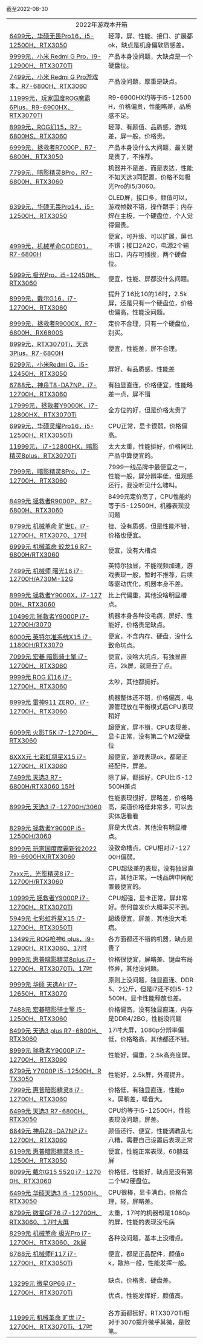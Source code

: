 截至2022-08-30

<table>
<tr><td valign="middle" rowspan="1" colspan="2" style="word-break: break-all;" align="center">2022年游戏本开箱</td></tr>
<tr><td valign="middle" colspan="1" rowspan="1"><a target="_blank" href="https://mp.weixin.qq.com/s/lWl3sukiRp0Kfx-w-Kfqxw">6499元，华硕无畏Pro16，i5-12500H、RTX3050</a><br></td><td valign="middle" colspan="1" rowspan="1" style="word-break: break-all;">轻薄，屏、性能、接口、扩展都ok，缺点是机身偏软质感差。<br></td></tr>  
<tr><td valign="middle" colspan="1" rowspan="1"><a target="_blank" href="https://mp.weixin.qq.com/s/fb5RQTh8mlypzaPMfAwW9A">9999元，小米 Redmi G Pro，i9-12900H、RTX3070Ti</a><br></td><td valign="middle" colspan="1" rowspan="1" style="word-break: break-all;">产品本身没问题，大缺点是一个硬盘位。<br></td></tr>
<tr><td valign="middle" colspan="1" rowspan="1"><a target="_blank" href="https://mp.weixin.qq.com/s/y4z2MEZpN9ycy3VCrm8CLQ">7499元，小米 Redmi G Pro游戏本，R7-6800H、RTX3060</a><br></td><td valign="middle" colspan="1" rowspan="1" style="word-break: break-all;">产品没问题，厚重是缺点。<br></td></tr>  
<tr><td valign="middle" colspan="1" rowspan="1"><a target="_blank" href="https://mp.weixin.qq.com/s/dRzgUkk5AfkC0gGk1lm_ZA">11999元，玩家国度ROG魔霸6Plus，R9-6900HX、RTX3070Ti</a><br></td><td valign="middle" colspan="1" rowspan="1" style="word-break: break-all;">R9-6900HX约等于i5-12500H，价格偏贵，性能略差，品质感不足。<br></td></tr>  
<tr><td valign="middle" colspan="1" rowspan="1"><a target="_blank" href="https://mp.weixin.qq.com/s/EPqpLKf4BUK7FF9k9dv0iA">8999元，ROG幻15，R7-6800HS、RTX3060</a><br></td><td valign="middle" colspan="1" rowspan="1" style="word-break: break-all;">轻薄、有颜值、品质感，游戏差，屏一般，价格贵。<br></td></tr>
<tr><td valign="middle" colspan="1" rowspan="1"><a target="_blank" href="https://mp.weixin.qq.com/s/i7Ceo4jJWHaDyd-F1lO_Fw">6999元，拯救者R7000P，R7-6800H、RTX3050</a><br></td><td valign="middle" colspan="1" rowspan="1" style="word-break: break-all;">产品本身没什么大问题，最关键是贵了，不推荐。<br></td></tr>
<tr><td valign="middle" colspan="1" rowspan="1"><a target="_blank" href="https://mp.weixin.qq.com/s/A53QcYk9lmsX8lwOuhU4UA">7799元，暗影精灵8Pro，R7-6800H、RTX3060</a><br></td><td valign="middle" colspan="1" rowspan="1" style="word-break: break-all;">机器并不是差，而是表达，性能不如天选3同配置，价格不如极光Pro的i5/3060。<br></td></tr>
<tr><td valign="middle" colspan="1" rowspan="1"><a target="_blank" href="https://mp.weixin.qq.com/s/iqry-FP96EcaBau7nglcfQ">6399元，华硕无畏Pro14，i5-12500H、RTX3050</a><br></td><td valign="middle" colspan="1" rowspan="1" style="word-break: break-all;">OLED屏，接口多，颜值可以，游戏帧数不错，操作跟手；内存焊在主板，一个硬盘位，个人觉得偏贵。<br></td></tr>
<tr><td valign="middle" colspan="1" rowspan="1"><a target="_blank" href="https://mp.weixin.qq.com/s/VflOPYa4ekkNTxocW0xeEQ">4999元，机械革命CODE01，R7-6800H</a><br></td><td valign="middle" colspan="1" rowspan="1" style="word-break: break-all;">便宜，可升级、可以扩展，屏也不错；接口2A2C，电源2个输出口，内存可插拔，两个硬盘位。<br></td></tr>
<tr><td valign="middle" colspan="1" rowspan="1"><a target="_blank" href="https://mp.weixin.qq.com/s/kDKcxEOnQWTx1WtpbsuJig">5999元 极光Pro，i5-12450H、RTX3060</a><br></td><td valign="middle" colspan="1" rowspan="1" style="word-break: break-all;">便宜，性能、屏都没什么问题。<br></td></tr>
<tr><td valign="middle" colspan="1" rowspan="1"><a target="_blank" href="https://mp.weixin.qq.com/s/JFP9ItYMrchvMxYeNdk0Dg">8999元，戴尔G16，i7-12700H、RTX3060</a><br></td><td valign="middle" colspan="1" rowspan="1" style="word-break: break-all;">提升了16比10的16吋，2.5k屏，还是只有一个硬盘位，价格也偏高，性能没问题。<br></td></tr>
<tr><td valign="middle" colspan="1" rowspan="1"><a target="_blank" href="https://mp.weixin.qq.com/s/ARa-9UEJ1KdPI3327pTXkg">8999元，拯救者R9000X，R7-6800H、RX6800S</a><br></td><td valign="middle" colspan="1" rowspan="1" style="word-break: break-all;">定价不合理，只有一个硬盘位，别买。<br></td></tr>
<tr><td valign="middle" colspan="1" rowspan="1"><a target="_blank" href="https://mp.weixin.qq.com/s/-oqUEAWNqxgX-T0CnWl5Ew">8999元，RTX3070Ti，天选3Plus，R7-6800H</a><br></td><td valign="middle" colspan="1" rowspan="1" style="word-break: break-all;">便宜，性能差，屏不合理。<br></td></tr>
<tr><td valign="middle" colspan="1" rowspan="1"><a target="_blank" href="https://mp.weixin.qq.com/s/YnEvZ5gGMiz_eCr74yAUTw">6299元，小米Redmi G，i5-12450H、RTX3050</a><br></td><td valign="middle" colspan="1" rowspan="1" style="word-break: break-all;">屏好、有品质感，性能差<br></td></tr>
<tr><td valign="middle" colspan="1" rowspan="1"><a target="_blank" href="http://mp.weixin.qq.com/s?__biz=MzA5MzcxNjQwNw==&amp;mid=2649896450&amp;idx=1&amp;sn=b1826d5f76aaac20fa59d26725a557e2&amp;chksm=885f3cdabf28b5ccc58c7d11ed229c9cfb33aa7351902cbcd4953f5ebe7fd05ff5dad68c1950&amp;scene=21#wechat_redirect" textvalue="6788元，神舟T8-DA7NP，i7-12700H、RTX3060" linktype="text" imgurl="" imgdata="null" data-itemshowtype="0" tab="innerlink" data-linktype="2" hasload="1">6788元，神舟T8-DA7NP，i7-12700H、RTX3060</a><br></td><td valign="middle" colspan="1" rowspan="1" style="word-break: break-all;">有独显直连，价格便宜，性能略差一点，屏不错<br></td></tr>
<tr><td valign="middle" colspan="1" rowspan="1"><a target="_blank" href="http://mp.weixin.qq.com/s?__biz=MzA5MzcxNjQwNw==&amp;mid=2649896228&amp;idx=1&amp;sn=e914ba7e3db010f4aec206c0ee348eab&amp;chksm=885f3ffcbf28b6ea37e9f90b6fb2d10efe05c8fe07022e9c9169f9118251f29facfcac4b6111&amp;scene=21#wechat_redirect" textvalue="17999元，拯救者Y9000K，i7-12800HX、RTX3070Ti" linktype="text" imgurl="" imgdata="null" data-itemshowtype="0" tab="innerlink" data-linktype="2" hasload="1">17999元，拯救者Y9000K，i7-12800HX、RTX3070Ti</a><br></td><td valign="middle" colspan="1" rowspan="1" style="word-break: break-all;">全方位的好，但是价格太贵了<br></td></tr>
<tr><td valign="middle" colspan="1" rowspan="1"><a target="_blank" href="http://mp.weixin.qq.com/s?__biz=MzA5MzcxNjQwNw==&amp;mid=2649895981&amp;idx=1&amp;sn=55ce1e4258eabec122940272278ac6ce&amp;chksm=885f3ef5bf28b7e3b46a05053722931aa8455dd7a82c8b82db31da6d14d61c9cff33da945ae7&amp;scene=21#wechat_redirect" textvalue="6999元，华硕灵耀Pro16，i5-12500H、RTX3050Ti" linktype="text" imgurl="" imgdata="null" data-itemshowtype="0" tab="innerlink" data-linktype="2" hasload="1">6999元，华硕灵耀Pro16，i5-12500H、RTX3050Ti</a><br></td><td valign="middle" colspan="1" rowspan="1" style="word-break: break-all;">CPU正常，显卡很弱，价格偏高。<br></td></tr>
<tr><td valign="middle" colspan="1" rowspan="1"><a target="_blank" href="http://mp.weixin.qq.com/s?__biz=MzA5MzcxNjQwNw==&amp;mid=2649895836&amp;idx=1&amp;sn=7ad29a6ab54c9dda9dd557d9aa32a9cc&amp;chksm=885f3944bf28b05233e7bfe188292fe99cc6321098f6a3856c92f305d2c6f6dc07f6a22598c9&amp;scene=21#wechat_redirect" textvalue="11999元， i7-12800HX，暗影精灵8plus，RTX3070Ti" linktype="text" imgurl="" imgdata="null" data-itemshowtype="0" tab="innerlink" data-linktype="2" hasload="1">11999元， i7-12800HX，暗影精灵8plus，RTX3070Ti</a><br></td><td valign="middle" colspan="1" rowspan="1" style="word-break: break-all;">太大太重，性能挺好，价格同比产品中算便宜的。<br></td></tr>
<tr><td valign="middle" colspan="1" rowspan="1"><a target="_blank" href="https://mp.weixin.qq.com/s/VipHRUItDk__TMFfnMG22Q">7999元，暗影精灵8Pro，i7-12700H、RTX3060</a><br></td><td valign="middle" colspan="1" rowspan="1" style="word-break: break-all;">7999一线品牌中最便宜之一，性能一般，屏分辨率低，但观感还行，我没听见什么啸叫。<br></td></tr>
<tr><td valign="middle" colspan="1" rowspan="1"><a target="_blank" href="https://mp.weixin.qq.com/s/V4HpyZYVrDdRta_yw5k_cg">8499元 拯救者R9000P，R7-6800H、RTX3060</a><br></td><td valign="middle" colspan="1" rowspan="1" style="word-break: break-all;">8499元定价高了，CPU性能约等于i5-12500H，机器表现没问题<br></td></tr>
<tr><td valign="middle" colspan="1" rowspan="1"><a target="_blank" href="https://mp.weixin.qq.com/s/Ez2k6z-D_tBSI9jD0CxnWg">8799元 机械革命 旷世E，i7-12700H、RTX3070、17吋</a><br></td><td valign="middle" colspan="1" rowspan="1" style="word-break: break-all;">挫、没有质感，但是性能不错，价格也便宜。<br></td></tr>
<tr><td valign="middle" colspan="1" rowspan="1"><a target="_blank" href="https://mp.weixin.qq.com/s/eMFJA6iRDehZzPqbyxj91Q">6999元 机械革命 蛟龙16 R7-6800H/RTX3060</a><br></td><td valign="middle" colspan="1" rowspan="1" style="word-break: break-all;">便宜，没有大槽点<br></td></tr>
<tr><td valign="middle" colspan="1" rowspan="1"><a target="_blank" href="https://mp.weixin.qq.com/s/FdfUzHicPDnTT3ide2FCXw">7499元 机械师 曙光16 i7-12700H/A730M-12G</a><br></td><td valign="middle" colspan="1" rowspan="1" style="word-break: break-all;">英特尔独显，不能视频加速，游戏表现一般，暂时不推荐，后续等驱动优化，机器本身不差。<br></td></tr>
<tr><td valign="middle" colspan="1" rowspan="1" style="word-break: break-all;"><a target="_blank" href="https://mp.weixin.qq.com/s/Qm-Neh8v5nW6rnF3K-mdPw">8999元 拯救者Y9000X，i7-12700H、RTX3060</a><br></td><td valign="middle" colspan="1" rowspan="1" style="word-break: break-all;">比上代偏重，其他没啥明显槽点。<br></td></tr>
<tr><td valign="middle" colspan="1" rowspan="1"><a target="_blank" href="http://mp.weixin.qq.com/s?__biz=MzA5MzcxNjQwNw==&amp;mid=2649894172&amp;idx=1&amp;sn=b5d39c462e4246f268c963cd83ee7373&amp;chksm=885f27c4bf28aed2c3e9368852344292220dc9a9e719831c59aee325655be5293531e45bffb0&amp;scene=21#wechat_redirect" textvalue="10499元 拯救者Y9000P i7-12700H/3070" linktype="text" imgurl="" imgdata="null" data-itemshowtype="0" tab="innerlink" data-linktype="2" hasload="1">10499元 拯救者Y9000P i7-12700H/3070</a><br></td><td valign="middle" colspan="1" rowspan="1" style="word-break: break-all;">机器本身各种没毛病，屏好、性能好，价格贵是缺点。<br></td></tr>
<tr><td valign="middle" colspan="1" rowspan="1"><a target="_blank" href="http://mp.weixin.qq.com/s?__biz=MzA5MzcxNjQwNw==&amp;mid=2649894067&amp;idx=1&amp;sn=e5ad94a025e8bd8f8b76a4b836b159d3&amp;chksm=885f266bbf28af7d99107f20ff459bf3c6d00c45ddb95a9f5fe02da5084d57d35436604293ca&amp;scene=21#wechat_redirect" textvalue="6000元 英特尔准系统X15 i7-11800H/RTX3070" linktype="text" imgurl="" imgdata="null" data-itemshowtype="0" tab="innerlink" data-linktype="2" hasload="1">6000元 英特尔准系统X15 i7-11800H/RTX3070</a><br></td><td valign="middle" colspan="1" rowspan="1" style="word-break: break-all;">便宜，不含内存、硬盘，没什么致命坑点。<br></td></tr>
<tr><td valign="middle" colspan="1" rowspan="1"><a target="_blank" href="http://mp.weixin.qq.com/s?__biz=MzA5MzcxNjQwNw==&amp;mid=2649893896&amp;idx=1&amp;sn=bbef1a2a18daa563ac4bd7510e60cbde&amp;chksm=885f26d0bf28afc66f92b18ad579ab11742611fd70aa0c289b8acdedc3b027b0c60004285924&amp;scene=21#wechat_redirect" textvalue="7099元 宏碁 暗影骑士擎 i7-12700H、RTX3060" linktype="text" imgurl="" imgdata="null" data-itemshowtype="0" tab="innerlink" data-linktype="2" wah-hotarea="click" hasload="1">7099元 宏碁 暗影骑士擎 i7-12700H、RTX3060</a><br></td><td valign="middle" colspan="1" rowspan="1" style="word-break: break-all;">便宜，没啥大坑点，有独显直连，2k屏，就是丑了点。<br></td></tr>
  <tr><td valign="middle" colspan="1" rowspan="1"><a target="_blank" href="http://mp.weixin.qq.com/s?__biz=MzA5MzcxNjQwNw==&amp;mid=2649893818&amp;idx=1&amp;sn=5d0cd500050ebf58269703e1dd61c14d&amp;chksm=885f2162bf28a874c9a1fcf63d2c866198a9dd24ccfad168812f4fb0cdf206958755bc8bc062&amp;scene=21#wechat_redirect" textvalue="9999元 ROG 幻16 i7-12700H、RTX3060" linktype="text" imgurl="" imgdata="null" data-itemshowtype="0" tab="innerlink" data-linktype="2" wah-hotarea="click" hasload="1">9999元 ROG 幻16 i7-12700H、RTX3060</a><br></td><td valign="middle" colspan="1" rowspan="1" style="word-break: break-all;">太吵，其他都挺好。<br></td></tr>
  <tr><td valign="middle" colspan="1" rowspan="1"><a target="_blank" href="http://mp.weixin.qq.com/s?__biz=MzA5MzcxNjQwNw==&amp;mid=2649893375&amp;idx=1&amp;sn=5eeed876da71e028c9271dd0ced3d190&amp;chksm=885f2327bf28aa31933aa0cbff1ad24ef884a6505196305b05036046f2bfca95a93dcbe8cad3&amp;scene=21#wechat_redirect" textvalue="8999元 雷神911 ZERO，i7-12700H、RTX3060" linktype="text" imgurl="" imgdata="null" data-itemshowtype="0" tab="innerlink" data-linktype="2" wah-hotarea="click" hasload="1">8999元 雷神911 ZERO，i7-12700H、RTX3060</a><br></td><td valign="middle" colspan="1" rowspan="1" style="word-break: break-all;">机器整体还不错，价格偏高，电源管理放在平衡模式后CPU表现稍好<br></td></tr>
  <tr><td valign="middle" colspan="1" rowspan="1"><a target="_blank" href="http://mp.weixin.qq.com/s?__biz=MzA5MzcxNjQwNw==&amp;mid=2649893192&amp;idx=1&amp;sn=e083f3d1c49be371bc662ae461b7b915&amp;chksm=885f2390bf28aa86944e850722fb6772b18214d7bbaa639bb5c232236c29c857805252e51f98&amp;scene=21#wechat_redirect" textvalue="6099元 火影T5K i7-12700H、RTX3060" linktype="text" imgurl="" imgdata="null" data-itemshowtype="0" tab="innerlink" data-linktype="2" wah-hotarea="click" hasload="1">6099元 火影T5K i7-12700H、RTX3060</a><br></td><td valign="middle" colspan="1" rowspan="1" style="word-break: break-all;">超便宜，屏不错，CPU表现差，显卡正常，没有第二个M2硬盘位<br></td></tr>
  <tr><td valign="middle" colspan="1" rowspan="1"><a target="_blank" href="http://mp.weixin.qq.com/s?__biz=MzA5MzcxNjQwNw==&amp;mid=2649892156&amp;idx=1&amp;sn=4854a0f54d65bb2e2e00b8e512c4a9ae&amp;chksm=885f2fe4bf28a6f2b682fc110cbb0a8da46a2586061d7f1eba47c054aefd9d4bbefa50ab4d6a&amp;scene=21#wechat_redirect" textvalue="6XXX元 七彩虹将星X15 i7-12700H、RTX3060" linktype="text" imgurl="" imgdata="null" data-itemshowtype="0" tab="innerlink" data-linktype="2" wah-hotarea="click" hasload="1">6XXX元 七彩虹将星X15 i7-12700H、RTX3060</a><br></td><td valign="middle" colspan="1" rowspan="1" style="word-break: break-all;">超便宜，游戏表现ok，都是正经配件，屏差。<br></td></tr>
  <tr><td valign="middle" colspan="1" rowspan="1"><a target="_blank" href="http://mp.weixin.qq.com/s?__biz=MzA5MzcxNjQwNw==&amp;mid=2649892582&amp;idx=1&amp;sn=663b713140b40e108f7fdf91b653cd92&amp;chksm=885f2c3ebf28a528be151b1a24bd2e85b7a1c2e8f636406e074658899719c8458244ad9afbf1&amp;scene=21#wechat_redirect" textvalue="7499元 天选3 R7-6800H/RTX3060 15吋" linktype="text" imgurl="" imgdata="null" data-itemshowtype="0" tab="innerlink" data-linktype="2" wah-hotarea="click" hasload="1">7499元 天选3 R7-6800H/RTX3060 15吋</a><br></td><td valign="middle" colspan="1" rowspan="1" style="word-break: break-all;">除了屏，都挺好，CPU比i5-12500H差点<br></td></tr>
  <tr><td valign="middle" colspan="1" rowspan="1"><a target="_blank" href="http://mp.weixin.qq.com/s?__biz=MzA5MzcxNjQwNw==&amp;mid=2649891873&amp;idx=1&amp;sn=9a9a75a00382bc75d14410a3f4d5c432&amp;chksm=885f2ef9bf28a7ef705ca7fb48e0f85420b42c30fff92cec20b690ebf63768227a3c41b994ab&amp;scene=21#wechat_redirect" textvalue="8999元 天选3 i7-12700H/3060" linktype="text" imgurl="" imgdata="null" data-itemshowtype="0" tab="innerlink" data-linktype="2" wah-hotarea="click" hasload="1">8999元 天选3 i7-12700H/3060</a><br></td><td valign="middle" colspan="1" rowspan="1" style="word-break: break-all;">性能表现很好，屏略差，价格略高，渠道价格低非常多，可以去实体店看看<br></td></tr>
  <tr><td valign="middle" colspan="1" rowspan="1"><a target="_blank" href="http://mp.weixin.qq.com/s?__biz=MzA5MzcxNjQwNw==&amp;mid=2649891803&amp;idx=1&amp;sn=a49c3aa30f322424516b74e08373829c&amp;chksm=885f2903bf28a0156f1b165c1e5f4e3cf6943ba4da3dcbae971ae443ae9de110b3bea7996ffc&amp;scene=21#wechat_redirect" textvalue="8299元 拯救者Y9000P i5-12500H/3060" linktype="text" imgurl="" imgdata="null" data-itemshowtype="0" tab="innerlink" data-linktype="2" wah-hotarea="click" hasload="1">8299元 拯救者Y9000P i5-12500H/3060</a><br></td><td valign="middle" colspan="1" rowspan="1" style="word-break: break-all;">屏是大优点，其他没有明显槽点。<br></td></tr>
  <tr><td valign="middle" colspan="1" rowspan="1"><a target="_blank" href="http://mp.weixin.qq.com/s?__biz=MzA5MzcxNjQwNw==&amp;mid=2649891748&amp;idx=1&amp;sn=a3f2d9c427a8e0d87fd4d5ffb19aa0e8&amp;chksm=885f297cbf28a06aef37b34a1b2fd9273d897373f0b31a0ee41af2c01a22c933ade12ba93073&amp;scene=21#wechat_redirect" textvalue="8999元 玩家国度魔霸新锐2022 R9-6900HX/RTX3060" linktype="text" imgurl="" imgdata="null" data-itemshowtype="0" tab="innerlink" data-linktype="2" wah-hotarea="click" hasload="1">8999元 玩家国度魔霸新锐2022 R9-6900HX/RTX3060</a><br></td><td valign="middle" colspan="1" rowspan="1" style="word-break: break-all;">没致命槽点，CPU相对i7-12700H偏弱。<br></td></tr>
  <tr><td valign="middle" colspan="1" rowspan="1"><a target="_blank" href="http://mp.weixin.qq.com/s?__biz=MzA5MzcxNjQwNw==&amp;mid=2649891655&amp;idx=1&amp;sn=b25d1dc27ae555a78e3cf2f1cc97ba92&amp;chksm=885f299fbf28a08916b08ed79d9d6ec14588123239da3603af2f73bdc5c571e95a04e415f8e9&amp;scene=21#wechat_redirect" textvalue="7xxx元，光影精灵8 i7-12700H/RTX3060" linktype="text" imgurl="" imgdata="null" data-itemshowtype="0" tab="innerlink" data-linktype="2" wah-hotarea="click" hasload="1">7xxx元，光影精灵8 i7-12700H/RTX3060</a><br></td><td valign="middle" colspan="1" rowspan="1" style="word-break: break-all;">CPU超级差的表现，没有独显直连，其他正常。一线品牌中同配置最便宜的。<br></td></tr>
  <tr><td valign="middle" colspan="1" rowspan="1"><a target="_blank" href="http://mp.weixin.qq.com/s?__biz=MzA5MzcxNjQwNw==&amp;mid=2649891585&amp;idx=1&amp;sn=c147905e819d51136d86e8c3331c844f&amp;chksm=885f29d9bf28a0cf2a0afc0a79f1b01038b1065fd3139d75d07845d9981612642d06b9f0111b&amp;scene=21#wechat_redirect" textvalue="10999元 拯救者Y9000P i7-12700H、RTX3070Ti" linktype="text" imgurl="" imgdata="null" data-itemshowtype="0" tab="innerlink" data-linktype="2" wah-hotarea="click" hasload="1">10999元 拯救者Y9000P i7-12700H、RTX3070Ti</a><br></td><td valign="middle" colspan="1" rowspan="1" style="word-break: break-all;">CPU超强，显卡正常，屏非常好。奈何首发价大概率买不到。<br></td></tr>
  <tr><td valign="middle" colspan="1" rowspan="1"><a target="_blank" href="http://mp.weixin.qq.com/s?__biz=MzA5MzcxNjQwNw==&amp;mid=2649891454&amp;idx=1&amp;sn=2b1646e57a9f36f3d81ba27a8ffe1b5c&amp;chksm=885f28a6bf28a1b04c6b98f891d6f563ed53bbc3429df7e5cf52fbda307bafc489271061a7b2&amp;scene=21#wechat_redirect" textvalue="5949元 七彩虹将星X15 i7-12700H、RTX3050Ti" linktype="text" imgurl="" imgdata="null" data-itemshowtype="0" tab="innerlink" data-linktype="2" wah-hotarea="click" hasload="1">5949元 七彩虹将星X15 i7-12700H、RTX3050Ti</a><br></td><td valign="middle" colspan="1" rowspan="1" style="word-break: break-all;">超级便宜，屏差，其他没大毛病。<br></td></tr>
  <tr><td valign="middle" colspan="1" rowspan="1"><a target="_blank" href="http://mp.weixin.qq.com/s?__biz=MzA5MzcxNjQwNw==&amp;mid=2649891347&amp;idx=1&amp;sn=3dd2264b0a68ca4cedc679b3c9195439&amp;chksm=885f28cbbf28a1dd880bbd5c612bc2f4a0ddc0f548e551c2c2cfac21b150787f53ada952899b&amp;scene=21#wechat_redirect" textvalue="13499元 ROG枪神6 plus，i9-12900H、RTX3060、17吋" linktype="text" imgurl="" imgdata="null" data-itemshowtype="0" tab="innerlink" data-linktype="2" wah-hotarea="click" hasload="1">13499元 ROG枪神6 plus，i9-12900H、RTX3060、17吋</a><br></td><td valign="middle" colspan="1" rowspan="1" style="word-break: break-all;">各方面都还不错的机器，缺点是贵了<br></td></tr>
  <tr><td valign="middle" colspan="1" rowspan="1"><a target="_blank" href="http://mp.weixin.qq.com/s?__biz=MzA5MzcxNjQwNw==&amp;mid=2649891281&amp;idx=1&amp;sn=f95cfd3cd67cda26a315ffb5e6161c6a&amp;chksm=885f2b09bf28a21fce551e904dbb4a62be53df42da55c57b3c41cbc079c2a74585c92fb317de&amp;scene=21#wechat_redirect" textvalue="9999元 惠普暗影精灵8plus i7-12700H、RTX3070Ti、17吋" linktype="text" imgurl="" imgdata="null" data-itemshowtype="0" tab="innerlink" data-linktype="2" wah-hotarea="click" hasload="1">9999元 惠普暗影精灵8plus i7-12700H、RTX3070Ti、17吋</a><br></td><td valign="middle" colspan="1" rowspan="1" style="word-break: break-all;">价格很便宜，屏略差、键盘布局怪异，其他没问题。<br></td></tr>
  <tr><td valign="middle" colspan="1" rowspan="1"><a target="_blank" href="http://mp.weixin.qq.com/s?__biz=MzA5MzcxNjQwNw==&amp;mid=2649891120&amp;idx=1&amp;sn=003fef9269f31b62a703dada21d905e6&amp;chksm=885f2be8bf28a2fe6dada1b9be99a82ebfe8a2cd257c5126e465b41a568f23221b213ee1b510&amp;scene=21#wechat_redirect" textvalue="9999元 华硕 天选Air i7-12650H、RTX3070" linktype="text" imgurl="" imgdata="null" data-itemshowtype="0" tab="innerlink" data-linktype="2" wah-hotarea="click" hasload="1">9999元 华硕 天选Air i7-12650H、RTX3070</a><br></td><td valign="middle" colspan="1" rowspan="1" style="word-break: break-all;">原则上没问题，独显直连、DDR5、2公斤，但是i7还不如i5-12500H，显卡性能释放也差。<br></td></tr>
  <tr><td valign="middle" colspan="1" rowspan="1"><a target="_blank" href="http://mp.weixin.qq.com/s?__biz=MzA5MzcxNjQwNw==&amp;mid=2649890893&amp;idx=1&amp;sn=22ab054ede761bd8b568886ace5d4bd9&amp;chksm=885f2a95bf28a383fd60087f56526a114b7d6b3b336bd5e83a4d70d7f001e4ad80a7edd09208&amp;scene=21#wechat_redirect" textvalue="7488元 宏碁暗影骑士擎 i5-12500H、RTX3060" linktype="text" imgurl="" imgdata="null" data-itemshowtype="0" tab="innerlink" data-linktype="2" wah-hotarea="click" hasload="1">7488元 宏碁暗影骑士擎 i5-12500H、RTX3060</a><br></td><td valign="middle" colspan="1" rowspan="1" style="word-break: break-all;">价格偏高，没有独显直连，内存是DDR4/2BG，性能没问题<br></td></tr>
  <tr><td valign="middle" colspan="1" rowspan="1" style="word-break: break-all;"><a target="_blank" href="http://mp.weixin.qq.com/s?__biz=MzA5MzcxNjQwNw==&amp;mid=2649890828&amp;idx=1&amp;sn=26e61b209b3324309c159bdc800b50a7&amp;chksm=885f2ad4bf28a3c2bd551dc7878b9b7403f49750724982b301f217485e35b974c8509f8fc70e&amp;scene=21#wechat_redirect" textvalue="8499元 天选3 plus R7-6800H、RTX3060" linktype="text" imgurl="" imgdata="null" data-itemshowtype="0" tab="innerlink" data-linktype="2" wah-hotarea="click" hasload="1">8499元 天选3 plus R7-6800H、RTX3060</a><br></td><td valign="middle" colspan="1" rowspan="1" style="word-break: break-all;">17吋大屏，1080p分辨率偏低，价格略高，其他都还不错。<br></td></tr>
  <tr><td valign="middle" colspan="1" rowspan="1"><a target="_blank" href="http://mp.weixin.qq.com/s?__biz=MzA5MzcxNjQwNw==&amp;mid=2649890766&amp;idx=1&amp;sn=fbc315cd3cf11fca9f3bf378589fb133&amp;chksm=885f1516bf289c0057e9981c6b52780bdd072c262d57fd948de3fc4f8f60a01d513065e2142a&amp;scene=21#wechat_redirect" textvalue="8999元 拯救者Y9000P i7-12700H、RTX3060" linktype="text" imgurl="" imgdata="null" data-itemshowtype="0" tab="innerlink" data-linktype="2" wah-hotarea="click" hasload="1">8999元 拯救者Y9000P i7-12700H、RTX3060</a><br></td><td valign="middle" colspan="1" rowspan="1" style="word-break: break-all;">性能好，偏重，2.5k高亮度屏。<br></td></tr>
  <tr><td valign="middle" colspan="1" rowspan="1" style="word-break: break-all;"><a target="_blank" href="http://mp.weixin.qq.com/s?__biz=MzA5MzcxNjQwNw==&amp;mid=2649890771&amp;idx=1&amp;sn=7cedb0f1eb9bf2c74156d2423153b016&amp;chksm=885f150bbf289c1de66f7c8627f57d44446de7d49201603bef59a01ba4609a8b87d73c3f8f57&amp;scene=21#wechat_redirect" textvalue="6799元 Y7000P i5-12500H、RTX3050" linktype="text" imgurl="" imgdata="null" data-itemshowtype="0" tab="innerlink" data-linktype="2" wah-hotarea="click" hasload="1">6799元 Y7000P i5-12500H、RTX3050</a><br></td><td valign="middle" colspan="1" rowspan="1" style="word-break: break-all;">性能好，2.5k屏，外观提升。<br></td></tr>
  <tr><td valign="middle" colspan="1" rowspan="1"><a target="_blank" href="http://mp.weixin.qq.com/s?__biz=MzA5MzcxNjQwNw==&amp;mid=2649890648&amp;idx=1&amp;sn=4216cc60fb12d5df9d3843186de1ce3f&amp;chksm=885f1580bf289c9694f1ff2232fd4dd658fff594c018a291295410d42ce74152da5ef56da297&amp;scene=21#wechat_redirect" textvalue="7999元 惠普暗影精灵8 i7-12700H、RTX3060" linktype="text" imgurl="" imgdata="null" data-itemshowtype="0" tab="innerlink" data-linktype="2" wah-hotarea="click" hasload="1">7999元 惠普暗影精灵8 i7-12700H、RTX3060</a><br></td><td valign="middle" colspan="1" rowspan="1" style="word-break: break-all;">价格低，有独显直连，性能ok，屏稍差，噪音大。<br></td></tr>
  <tr><td valign="middle" colspan="1" rowspan="1"><a target="_blank" href="http://mp.weixin.qq.com/s?__biz=MzA5MzcxNjQwNw==&amp;mid=2649890551&amp;idx=1&amp;sn=9378bed53edcb6812d5e50377eac02f1&amp;chksm=885f142fbf289d39136c2eae95d2679989a79d02aa3c52531722cc602eb07edf595ab7c22bf4&amp;scene=21#wechat_redirect" textvalue="6499元 天选3 R7-6800H、RTX3050" linktype="text" imgurl="" imgdata="null" data-itemshowtype="0" tab="innerlink" data-linktype="2" wah-hotarea="click" hasload="1">6499元 天选3 R7-6800H、RTX3050</a><br></td><td valign="middle" colspan="1" rowspan="1" style="word-break: break-all;">CPU约等于i5-12500H，性能表现没问题，屏差。<br></td></tr>
  <tr><td valign="middle" colspan="1" rowspan="1"><a target="_blank" href="http://mp.weixin.qq.com/s?__biz=MzA5MzcxNjQwNw==&amp;mid=2649890486&amp;idx=1&amp;sn=53ad6bd677d42741f3f66f054b1afe13&amp;chksm=885f146ebf289d7810f94941dfb3b1e957061241ab0620344506ade0cdf415ab49edeeadcfac&amp;scene=21#wechat_redirect" textvalue="6849元 神舟Z8-DA7NP i7-12700H、RTX3060" linktype="text" imgurl="" imgdata="null" data-itemshowtype="0" tab="innerlink" data-linktype="2" wah-hotarea="click" hasload="1">6849元 神舟Z8-DA7NP i7-12700H、RTX3060</a><br></td><td valign="middle" colspan="1" rowspan="1" style="word-break: break-all;">颜值还行、便宜，性能调教乱七八糟，需要自己设置后表现正常<br></td></tr>
  <tr><td valign="middle" colspan="1" rowspan="1"><a target="_blank" href="http://mp.weixin.qq.com/s?__biz=MzA5MzcxNjQwNw==&amp;mid=2649890436&amp;idx=1&amp;sn=c7b5cc3e958d23722ef71c4a08480319&amp;chksm=885f145cbf289d4a6c5aef9b8b02a2a2a019af03134183b5921cec7eecfc3fd04b56b1025f9a&amp;scene=21#wechat_redirect" textvalue="6199元 惠普暗影精灵8 i5-12500H、RTX3050" linktype="text" imgurl="" imgdata="null" data-itemshowtype="0" tab="innerlink" data-linktype="2" wah-hotarea="click" hasload="1">6199元 惠普暗影精灵8 i5-12500H、RTX3050</a><br></td><td valign="middle" colspan="1" rowspan="1" style="word-break: break-all;">便宜，性能正常表现，60赫兹屏<br></td></tr>
  <tr><td valign="middle" colspan="1" rowspan="1" style="word-break: break-all;"><a target="_blank" href="http://mp.weixin.qq.com/s?__biz=MzA5MzcxNjQwNw==&amp;mid=2649890369&amp;idx=1&amp;sn=929d26c1aaaf99aa3df93284a7d20721&amp;chksm=885f1499bf289d8f9cb90cfb0ee793f0ffe2bd80997ca9be813ee178d757a1acf679f2e33da1&amp;scene=21#wechat_redirect" textvalue="8099元 戴尔G15 5520 i7-12700H、RTX3060" linktype="text" imgurl="" imgdata="null" data-itemshowtype="0" tab="innerlink" data-linktype="2" wah-hotarea="click" hasload="1">8099元 戴尔G15 5520 i7-12700H、RTX3060</a><br></td><td valign="middle" colspan="1" rowspan="1" style="word-break: break-all;">价格低，性能好，缺点是没有第二个M2硬盘位。<br></td></tr>
  <tr><td valign="middle" colspan="1" rowspan="1"><a target="_blank" href="http://mp.weixin.qq.com/s?__biz=MzA5MzcxNjQwNw==&amp;mid=2649890316&amp;idx=1&amp;sn=ece485484517d88e530559eee8f8a98a&amp;chksm=885f14d4bf289dc25b705777b157cd650c6dadee3ef3c342ddc39746c30f51c0cd328ba9bdc8&amp;scene=21#wechat_redirect" textvalue="6499元 华硕天选3 i5-12500H、RTX3050" linktype="text" imgurl="" imgdata="null" data-itemshowtype="0" tab="innerlink" data-linktype="2" wah-hotarea="click" hasload="1">6499元 华硕天选3 i5-12500H、RTX3050</a><br></td><td valign="middle" colspan="1" rowspan="1" style="word-break: break-all;">CPU很棒，显卡满血，价格合理，轻，屏略差。</td></tr>
  <tr><td valign="middle" colspan="1" rowspan="1"><a target="_blank" href="http://mp.weixin.qq.com/s?__biz=MzA5MzcxNjQwNw==&amp;mid=2649890236&amp;idx=1&amp;sn=3782360dd4e3b4d6da4c1701df197389&amp;chksm=885f1764bf289e725812eee60c7775b25355821f5f7674291f273092ed705259399540bd5a8a&amp;scene=21#wechat_redirect" textvalue="8799元 微星GF76 i7-12700H、RTX3060、17吋大屏" linktype="text" imgurl="" imgdata="null" data-itemshowtype="0" tab="innerlink" data-linktype="2" wah-hotarea="click" hasload="1">8799元 微星GF76 i7-12700H、RTX3060、17吋大屏</a><br></td><td valign="middle" colspan="1" rowspan="1" style="word-break: break-all;">太重，17吋的机器却是1080p的屏，性能的表现没毛病<br></td></tr>
  <tr><td valign="middle" colspan="1" rowspan="1"><a target="_blank" href="http://mp.weixin.qq.com/s?__biz=MzA5MzcxNjQwNw==&amp;mid=2649890134&amp;idx=1&amp;sn=142a260d217c999763b4604af64d5101&amp;chksm=885f178ebf289e9856802b3497e9e31158377210da0d6773495f48b03d9938fe5d8627ba507b&amp;scene=21#wechat_redirect" textvalue="8299元 机械革命 极光Pro i7-12700H、RTX3060、2k屏" linktype="text" imgurl="" imgdata="null" data-itemshowtype="0" tab="innerlink" data-linktype="2" wah-hotarea="click" hasload="1">8299元 机械革命 极光Pro i7-12700H、RTX3060、2k屏</a><br></td><td valign="middle" colspan="1" rowspan="1" style="word-break: break-all;">各种没问题，基本上没槽点。<br></td></tr>
  <tr><td valign="middle" colspan="1" rowspan="1"><a target="_blank" href="http://mp.weixin.qq.com/s?__biz=MzA5MzcxNjQwNw==&amp;mid=2649890041&amp;idx=1&amp;sn=009a437e1167de5097f470caecb51571&amp;chksm=885f1621bf289f378ac6daaa740ee2cf8f1b74ac942b023366ee3621f968d81a7115580456d1&amp;scene=21#wechat_redirect" textvalue="6788元 机械师F117 i7-12700H、RTX3050Ti" linktype="text" imgurl="" imgdata="null" data-itemshowtype="0" tab="innerlink" data-linktype="2" wah-hotarea="click" hasload="1">6788元 机械师F117 i7-12700H、RTX3050Ti</a><br></td><td valign="middle" colspan="1" rowspan="1" style="word-break: break-all;">便宜，都是正品配件，颜值ok，散热一般，性能发挥一般。<br></td></tr>
  <tr><td valign="middle" colspan="1" rowspan="1"><a target="_blank" href="http://mp.weixin.qq.com/s?__biz=MzA5MzcxNjQwNw==&amp;mid=2649889922&amp;idx=1&amp;sn=ff27f88927c0db36e8ecb9a83808410a&amp;chksm=885f165abf289f4c0c980e36958b61df35cd8157efdff330e2561f9552a99f2fc7fa5438a036&amp;scene=21#wechat_redirect" textvalue="13299元 微星GP66 i7-12700H、RTX3070Ti" linktype="text" imgurl="" imgdata="null" data-itemshowtype="0" tab="innerlink" data-linktype="2" wah-hotarea="click" hasload="1">13299元 微星GP66 i7-12700H、RTX3070Ti</a><br></td><td valign="middle" colspan="1" rowspan="1" style="word-break: break-all;"><p>缺点，价格贵、硬盘差。</p><p>优点，性能发挥好，颜值高。</p></td></tr>
  <tr><td width="268" valign="middle"><a target="_blank" href="http://mp.weixin.qq.com/s?__biz=MzA5MzcxNjQwNw==&amp;mid=2649889694&amp;idx=1&amp;sn=f0dfc549ba996b7e24e60ff5d7086074&amp;chksm=885f1146bf28985059e39895e0de8da722f9fc24044737860e4653964ba46ed584823afee33c&amp;scene=21#wechat_redirect" textvalue="11999元 机械革命 旷世 i7-12700H、RTX3070Ti、17吋" linktype="text" imgurl="" imgdata="null" data-itemshowtype="0" tab="innerlink" data-linktype="2" wah-hotarea="click" hasload="1">11999元 机械革命 旷世 i7-12700H、RTX3070Ti、17吋</a><br></td><td width="268" valign="middle" style="word-break: break-all;">各方面都挺好，RTX3070Ti相对于3070提升微乎其微，是败笔。<br></td></tr>
</table>
